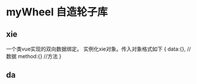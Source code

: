 myWheel
自造轮子库
==============
xie
-------------
一个类vue实现的双向数据绑定。
实例化xie对象。传入对象格式如下
{
    data:{},  //数据
    method:{}  //方法
}

da
--------------
